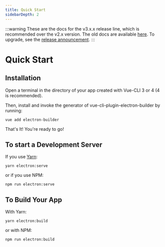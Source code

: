 ```yaml
---
title: Quick Start
sidebarDepth: 2
---
```


:::warning
These are the docs for the v3.x.x release line, which is recommended over the v2.x version. The old docs are available [here](https://github.com/MatthijsBurgh/vue-cli-plugin-electron-builder/tree/v2/docs). To upgrade, see the [release announcement](https://github.com/nklayman/vue-cli-plugin-electron-builder/releases/tag/v3.0.0).
:::

# Quick Start

## Installation

Open a terminal in the directory of your app created with Vue-CLI 3 or 4 (4 is recommended).

Then, install and invoke the generator of vue-cli-plugin-electron-builder by running:

`vue add electron-builder`

That's It! You're ready to go!

## To start a Development Server

If you use [Yarn](https://yarnpkg.com/en/):

`yarn electron:serve`

or if you use NPM:

`npm run electron:serve`

## To Build Your App

With Yarn:

`yarn electron:build`

or with NPM:

`npm run electron:build`
